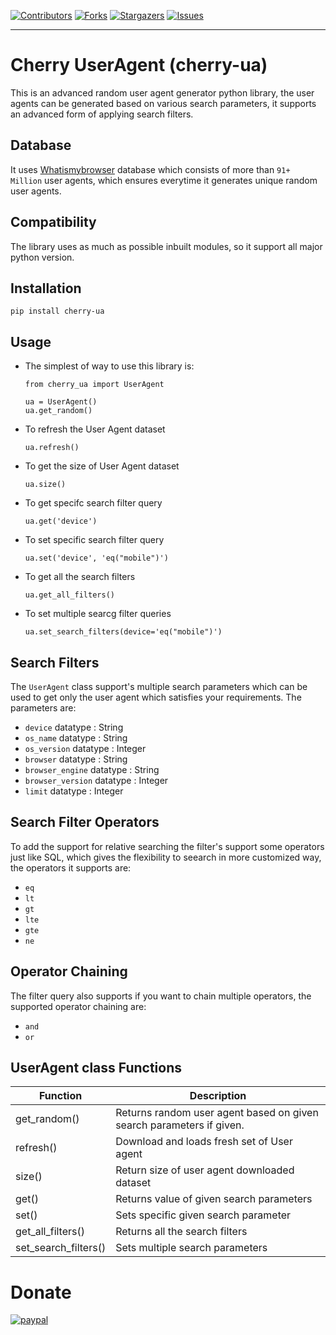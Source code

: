 [![Contributors][contributors-shield]][contributors-url]
[![Forks][forks-shield]][forks-url]
[![Stargazers][stars-shield]][stars-url]
[![Issues][issues-shield]][issues-url]

-----------------------------

# Cherry UserAgent (cherry-ua)
This is an advanced random user agent generator python library, the user agents can be generated
based on various search parameters, it supports an advanced form of applying search filters.

## Database
It uses [Whatismybrowser](https://developers.whatismybrowser.com/useragents/database/) database which
consists of more than `91+ Million` user agents, which ensures everytime it generates unique random user agents.

## Compatibility
The library uses as much as possible inbuilt modules, so it support all major python version.

## Installation
```
pip install cherry-ua
```

## Usage
- The simplest of way to use this library is:
  ```
  from cherry_ua import UserAgent

  ua = UserAgent()
  ua.get_random()
  ```
- To refresh the User Agent dataset
  ```
  ua.refresh()
  ```
- To get the size of User Agent dataset
  ```
  ua.size()
  ```
- To get specifc search filter query
  ```
  ua.get('device')
  ```
- To set specific search filter query
  ```
  ua.set('device', 'eq("mobile")')
  ```
- To get all the search filters
  ```
  ua.get_all_filters()
  ```
- To set multiple searcg filter queries
  ```
  ua.set_search_filters(device='eq("mobile")')
  ```





## Search Filters
The `UserAgent` class support's multiple search parameters which can be used to get only
the user agent which satisfies your requirements. The parameters are:
  - `device`
    datatype : String
  - `os_name`
    datatype : String
  - `os_version`
    datatype : Integer
  - `browser`
    datatype : String
  - `browser_engine`
    datatype : String
  - `browser_version`
    datatype : Integer
  - `limit`
    datatype : Integer

## Search Filter Operators
To add the support for relative searching the filter's support some operators
just like SQL, which gives the flexibility to seearch in more customized way,
the operators it supports are:
  - `eq`
  - `lt`
  - `gt`
  - `lte`
  - `gte`
  - `ne`

## Operator Chaining
The filter query also supports if you want to chain multiple operators, the supported
operator chaining are:
  - `and`
  - `or`

## UserAgent class Functions
| Function | Description |
| --- | --- |
| get_random() | Returns random user agent based on given search parameters if given. |
| refresh() | Download and loads fresh set of User agent |
| size() | Return size of user agent downloaded dataset |
| get() | Returns value of given search parameters |
| set() | Sets specific given search parameter |
| get_all_filters() | Returns all the search filters |
| set_search_filters() | Sets multiple search parameters |


# Donate
[![paypal](https://www.paypalobjects.com/en_US/i/btn/btn_donateCC_LG.gif)](https://paypal.me/abhishek728?locale.x=en_GB)




[contributors-shield]: https://img.shields.io/github/contributors/abhishek72850/cherry-ua.svg?style=for-the-badge
[contributors-url]: https://github.com/abhishek72850/cherry-ua/graphs/contributors
[forks-shield]: https://img.shields.io/github/forks/abhishek72850/cherry-ua.svg?style=for-the-badge
[forks-url]: https://github.com/abhishek72850/cherry-ua/network/members
[stars-shield]: https://img.shields.io/github/stars/abhishek72850/cherry-ua.svg?style=for-the-badge
[stars-url]: https://github.com/abhishek72850/cherry-ua/stargazers
[issues-shield]: https://img.shields.io/github/issues/abhishek72850/cherry-ua.svg?style=for-the-badge
[issues-url]: https://github.com/abhishek72850/cherry-ua/issues

